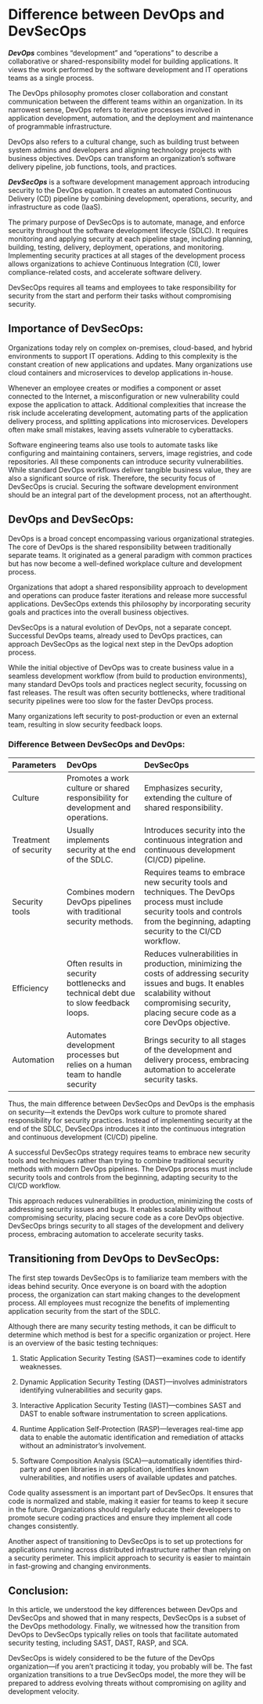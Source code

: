 # Difference between DevOps and DevSecOps
***DevOps*** combines “development” and “operations” to describe a collaborative or shared-responsibility model for building applications. It views the work performed by the software development and IT operations teams as a single process.

The DevOps philosophy promotes closer collaboration and constant communication between the different teams within an organization. In its narrowest sense, DevOps refers to iterative processes involved in application development, automation, and the deployment and maintenance of programmable infrastructure.

DevOps also refers to a cultural change, such as building trust between system admins and developers and aligning technology projects with business objectives. DevOps can transform an organization’s software delivery pipeline, job functions, tools, and practices.

***DevSecOps*** is a software development management approach introducing security to the DevOps equation. It creates an automated Continuous Delivery (CD) pipeline by combining development, operations, security, and infrastructure as code (IaaS).

The primary purpose of DevSecOps is to automate, manage, and enforce security throughout the software development lifecycle (SDLC). It requires monitoring and applying security at each pipeline stage, including planning, building, testing, delivery, deployment, operations, and monitoring. Implementing security practices at all stages of the development process allows organizations to achieve Continuous Integration (CI), lower compliance-related costs, and accelerate software delivery.

DevSecOps requires all teams and employees to take responsibility for security from the start and perform their tasks without compromising security.

## Importance of DevSecOps: 
Organizations today rely on complex on-premises, cloud-based, and hybrid environments to support IT operations. Adding to this complexity is the constant creation of new applications and updates. Many organizations use cloud containers and microservices to develop applications in-house.

Whenever an employee creates or modifies a component or asset connected to the Internet, a misconfiguration or new vulnerability could expose the application to attack. Additional complexities that increase the risk include accelerating development, automating parts of the application delivery process, and splitting applications into microservices. Developers often make small mistakes, leaving assets vulnerable to cyberattacks.

Software engineering teams also use tools to automate tasks like configuring and maintaining containers, servers, image registries, and code repositories. All these components can introduce security vulnerabilities.
While standard DevOps workflows deliver tangible business value, they are also a significant source of risk. Therefore, the security focus of DevSecOps is crucial. Securing the software development environment should be an integral part of the development process, not an afterthought.

## DevOps and  DevSecOps: 
DevOps is a broad concept encompassing various organizational strategies. The core of DevOps is the shared responsibility between traditionally separate teams. It originated as a general paradigm with common practices but has now become a well-defined workplace culture and development process.

Organizations that adopt a shared responsibility approach to development and operations can produce faster iterations and release more successful applications. DevSecOps extends this philosophy by incorporating security goals and practices into the overall business objectives.

DevSecOps is a natural evolution of DevOps, not a separate concept. Successful DevOps teams, already used to DevOps practices, can approach DevSecOps as the logical next step in the DevOps adoption process.

While the initial objective of DevOps was to create business value in a seamless development workflow (from build to production environments), many standard DevOps tools and practices neglect security, focussing on fast releases. The result was often security bottlenecks, where traditional security pipelines were too slow for the faster DevOps process.

Many organizations left security to post-production or even an external team, resulting in slow security feedback loops. 

### Difference Between DevSecOps and DevOps:

|Parameters|DevOps|DevSecOps|
|:---------|:-----|:---------|
|Culture|Promotes a work culture or shared responsibility for development and operations.|Emphasizes security, extending the culture of shared responsibility.|
|Treatment of security|Usually implements security at the end of the SDLC.|Introduces security into the continuous integration and continuous development (CI/CD) pipeline.|
|Security tools|Combines modern DevOps pipelines with traditional security methods.|Requires teams to embrace new security tools and techniques. The DevOps process must include security tools and controls from the beginning, adapting security to the CI/CD workflow.|
|Efficiency|Often results in security bottlenecks and technical debt due to slow feedback loops.|Reduces vulnerabilities in production, minimizing the costs of addressing security issues and bugs. It enables scalability without compromising security, placing secure code as a core DevOps objective. |
|Automation|Automates development processes but relies on a human team to handle security |Brings security to all stages of the development and delivery process, embracing automation to accelerate security tasks. |


Thus, the main difference between DevSecOps and DevOps is the emphasis on security—it extends the DevOps work culture to promote shared responsibility for security practices. Instead of implementing security at the end of the SDLC, DevSecOps introduces it into the continuous integration and continuous development (CI/CD) pipeline.

A successful DevSecOps strategy requires teams to embrace new security tools and techniques rather than trying to combine traditional security methods with modern DevOps pipelines. The DevOps process must include security tools and controls from the beginning, adapting security to the CI/CD workflow.

This approach reduces vulnerabilities in production, minimizing the costs of addressing security issues and bugs. It enables scalability without compromising security, placing secure code as a core DevOps objective. DevSecOps brings security to all stages of the development and delivery process, embracing automation to accelerate security tasks.

## Transitioning from DevOps to DevSecOps:

The first step towards DevSecOps is to familiarize team members with the ideas behind security. Once everyone is on board with the adoption process, the organization can start making changes to the development process. All employees must recognize the benefits of implementing application security from the start of the SDLC.

Although there are many security testing methods, it can be difficult to determine which method is best for a specific organization or project. Here is an overview of the basic testing techniques:

1. Static Application Security Testing (SAST)—examines code to identify weaknesses.

2. 	Dynamic Application Security Testing (DAST)—involves administrators identifying vulnerabilities and security gaps.

3. Interactive Application Security Testing (IAST)—combines SAST and DAST to enable software instrumentation to screen applications.

4. Runtime Application Self-Protection (RASP)—leverages real-time app data to enable the automatic identification and remediation of attacks without an administrator’s involvement.

5. Software Composition Analysis (SCA)—automatically identifies third-party and open libraries in an application, identifies known vulnerabilities, and notifies users of available updates and patches.

Code quality assessment is an important part of DevSecOps. It ensures that code is normalized and stable, making it easier for teams to keep it secure in the future. Organizations should regularly educate their developers to promote secure coding practices and ensure they implement all code changes consistently.

Another aspect of transitioning to DevSecOps is to set up protections for applications running across distributed infrastructure rather than relying on a security perimeter. This implicit approach to security is easier to maintain in fast-growing and changing environments.

## Conclusion:

In this article, we understood the key differences between DevOps and DevSecOps and showed that in many respects, DevSecOps is a subset of the DevOps methodology. Finally, we witnessed how the transition from DevOps to DevSecOps typically relies on tools that facilitate automated security testing, including SAST, DAST, RASP, and SCA.

DevSecOps is widely considered to be the future of the DevOps organization—if you aren’t practicing it today, you probably will be. The fast organization transitions to a true DevSecOps model, the more they will be prepared to address evolving threats without compromising on agility and development velocity. 


